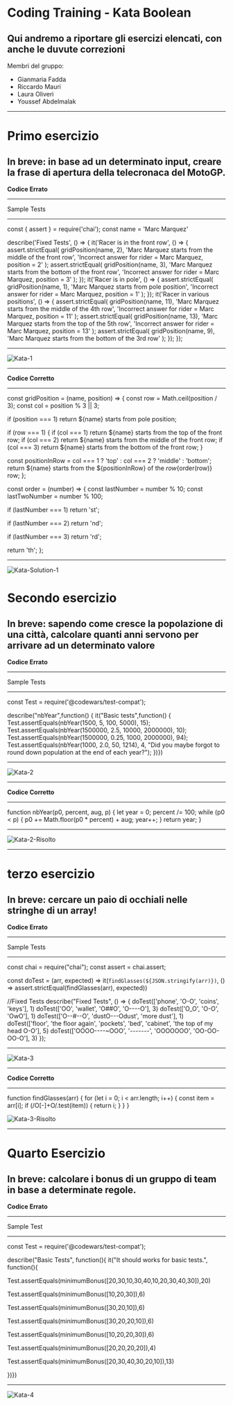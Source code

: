 <h1>Coding Training - Kata Boolean</h1>
<h2>Qui andremo a riportare gli esercizi elencati, con anche le duvute correzioni</h2>
<p>Membri del gruppo:</p>
<ul>
  <li>Gianmaria Fadda</li>
  <li>Riccardo Mauri</li>
  <li>Laura Oliveri</li>
  <li>Youssef Abdelmalak</li>
</ul>
<hr>
<h1>Primo esercizio</h1>
<h2>In breve: in base ad un determinato input, creare la frase di apertura della telecronaca del MotoGP.</h2>
<b>Codice Errato</b>
<hr>
<p>Sample Tests</p>
<hr>
<p>const { assert } = require('chai');
const name = 'Marc Marquez'

describe('Fixed Tests', () => {
  it('Racer is in the front row', () => {
    assert.strictEqual(
      gridPosition(name, 2),
      'Marc Marquez starts from the middle of the front row',
      'Incorrect answer for rider = Marc Marquez, position = 2'
    );
    assert.strictEqual(
      gridPosition(name, 3),
      'Marc Marquez starts from the bottom of the front row',
      'Incorrect answer for rider = Marc Marquez, position = 3'
    );
  });
  it('Racer is in pole', () => {
    assert.strictEqual(
      gridPosition(name, 1),
      'Marc Marquez starts from pole position',
      'Incorrect answer for rider = Marc Marquez, position = 1'
    );
  });
  it('Racer in various positions', () => {
    assert.strictEqual(
      gridPosition(name, 11),
      'Marc Marquez starts from the middle of the 4th row',
      'Incorrect answer for rider = Marc Marquez, position = 11'
    );
    assert.strictEqual(
      gridPosition(name, 13),
      'Marc Marquez starts from the top of the 5th row',
      'Incorrect answer for rider = Marc Marquez, position = 13'
    );
    assert.strictEqual(
      gridPosition(name, 9),
      'Marc Marquez starts from the bottom of the 3rd row'
    );
  });
});
</p>
<hr>
<img src="https://github.com/user-attachments/assets/9777256a-3345-4618-898d-22dc1b08a187" alt="Kata-1">
<hr>
<b>Codice Corretto</b>
<hr>
<p>const gridPosition = (name, position) => {
  const row = Math.ceil(position / 3);
  const col = position % 3 || 3;

  if (position === 1) 
    return ${name} starts from pole position;

  if (row === 1) {
    if (col === 1)
      return ${name} starts from the top of the front row;
    if (col === 2)
      return ${name} starts from the middle of the front row;
    if (col === 3)
      return ${name} starts from the bottom of the front row;
  }

  const positionInRow = col === 1 ? 'top' : col === 2 ? 'middle' : 'bottom';
  return ${name} starts from the ${positionInRow} of the ${row}${order(row)} row;
};

const order = (number) => {
  const lastNumber = number % 10;
  const lastTwoNumber = number % 100;

  if (lastNumber === 1) 
    return 'st';

  if (lastNumber === 2) 
    return 'nd';

  if (lastNumber === 3) 
    return 'rd';

  return 'th';
};</p>
<hr>
<img src="https://github.com/user-attachments/assets/977454a5-d7b8-4093-949a-48bf96b89d8f" alt="Kata-Solution-1">

<h1>Secondo esercizio</h1>
<h2>In breve: sapendo come cresce la popolazione di una città, calcolare quanti anni servono per arrivare ad un determinato valore</h2>
<b>Codice Errato</b>
<hr>
<p>Sample Tests</p>
<hr> 
<p>const Test = require('@codewars/test-compat');

describe("nbYear",function() {
it("Basic tests",function() {    
    Test.assertEquals(nbYear(1500, 5, 100, 5000), 15);
    Test.assertEquals(nbYear(1500000, 2.5, 10000, 2000000), 10);
    Test.assertEquals(nbYear(1500000, 0.25, 1000, 2000000), 94);
    Test.assertEquals(nbYear(1000, 2.0, 50, 1214), 4, "Did you maybe forgot to round down population at the end of each year?");
})})</p>
<hr>
<img src="https://github.com/user-attachments/assets/e70c8c1f-8445-496e-b8c9-ad415dce3193" alt="Kata-2">
<hr>

<b>Codice Corretto</b>
<hr>
<p>function nbYear(p0, percent, aug, p) {
  let year = 0;
    percent /= 100;
  while (p0 < p) {
    p0 += Math.floor(p0 * percent) + aug;
    year++;
  }
  return year;
}</p>
<hr>
<img src="https://github.com/user-attachments/assets/1e6ae653-60f7-4e2a-8e00-77f3d0042350" alt="Kata-2-Risolto">
<hr>
<h1>terzo esercizio</h1>
<h2>In breve: cercare un paio di occhiali nelle stringhe di un array!</h2>
<b>Codice Errato</b>
<hr>
<p>Sample Tests</p>
<hr>
<p>const chai = require("chai");
const assert = chai.assert;

const doTest = (arr, expected) => 
  it(`findGlasses(${JSON.stringify(arr)})`, () => assert.strictEqual(findGlasses(arr), expected))

//Fixed Tests
describe("Fixed Tests", () => {
  doTest(['phone', 'O-O', 'coins', 'keys'], 1)
  doTest(['OO', 'wallet', 'O##O', 'O----O'], 3)
  doTest(['O_O', 'O-O', 'OwO'], 1)
  doTest(['O--#--O', 'dustO---Odust', 'more dust'], 1)
  doTest(['floor', 'the floor again', 'pockets', 'bed', 'cabinet', 'the top of my head O-O'], 5)
  doTest(['OOOO----~OOO', '-------', 'OOOOOOO', 'OO-OO-OO-O'], 3)
});</p>
<hr>
<img src="https://github.com/user-attachments/assets/5694a87b-6cfd-42be-a681-43b8fcd4332e" alt="Kata-3">
<hr>
<b>Codice Corretto</b>
<hr>
<p>function findGlasses(arr) {
    for (let i = 0; i < arr.length; i++) {
        const item = arr[i];
        if (/O[-]+O/.test(item)) {
            return i;
        }
    }
}</p>
<img src="https://github.com/user-attachments/assets/f0217b0d-98b4-4e61-a700-2988158ccd76" alt="Kata-3-Risolto">
<hr>
<h1>Quarto Esercizio</h1>
<h2>In breve: calcolare i bonus di un gruppo di team in base a determinate regole.</h2>
<b>Codice Errato</b>
<hr>
<p>Sample Test</p>
<hr>
<p>const Test = require('@codewars/test-compat');

describe("Basic Tests", function(){ 
it("It should works for basic tests.", function(){

Test.assertEquals(minimumBonus([20,30,10,30,40,10,20,30,40,30]),20)

Test.assertEquals(minimumBonus([10,20,30]),6)

Test.assertEquals(minimumBonus([30,20,10]),6)

Test.assertEquals(minimumBonus([30,20,20,10]),6)

Test.assertEquals(minimumBonus([10,20,20,30]),6)

Test.assertEquals(minimumBonus([20,20,20,20]),4)

Test.assertEquals(minimumBonus([20,30,40,30,20,10]),13)

})})</p>
<hr>
<img src="https://github.com/user-attachments/assets/ed64abc9-c75f-4f32-ae8e-932e9d76670c" alt="Kata-4">

